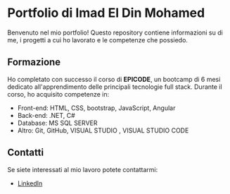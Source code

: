 # Portfolio di Imad El Din Mohamed

Benvenuto nel mio portfolio! Questo repository contiene informazioni su di me, i progetti a cui ho lavorato e le competenze che possiedo.

## Formazione
Ho completato con successo il corso di **EPICODE**, un bootcamp di 6 mesi dedicato all'apprendimento delle principali tecnologie full stack. Durante il corso, ho acquisito competenze  in:

- Front-end: HTML, CSS, bootstrap, JavaScript, Angular
- Back-end: .NET, C#
- Database: MS SQL SERVER 
- Altro: Git, GitHub, VISUAL STUDIO , VISUAL STUDIO CODE

## Contatti
Se siete interessati al mio lavoro potete contattarmi:

- [LinkedIn](https://www.linkedin.com/in/imad-el-din-mohamed-full-stack-developer/)
